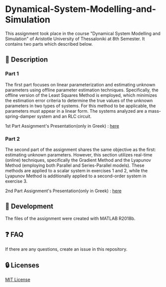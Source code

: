 # Dynamical-System-Modelling-and-Simulation
This assignment took place in the course "Dynamical System Modelling and Simulation" of Aristotle University of Thessaloniki at 8th Semester. It contains two parts which described below.

## :ledger: Description 
### Part 1
The first part focuses on linear parameterization and estimating unknown parameters using offline parameter estimation techniques. Specifically, the offline version of the Least Squares Method is employed, which minimizes the estimation error criteria to determine the true values of the unknown parameters in two types of systems. For this method to be applicable, the parameters must appear in a linear form. The systems analyzed are a mass-spring-damper system and an RLC circuit.

1st Part Assignment's Presentation(only in Greek) : [here](Part%201/1%20η%20εργασία%20Προσομοίωση%20και%20Μοντελοποίηση%20Δυναμικών%20Συστυμάτων%202022.pdf)

### Part 2
The second part of the assignment shares the same objective as the first: estimating unknown parameters. However, this section utilizes real-time (online) techniques, specifically the Gradient Method and the Lyapunov Method (employing both Parallel and Series-Parallel models). These methods are applied to a scalar system in exercises 1 and 2, while the Lyapunov Method is additionally applied to a second-order system in exercise 3.

2nd Part Assignment's Presentation(only in Greek) : [here](Part%202/2%20η%20εργασία%20Προσομοίωση%20και%20Μοντελοποίηση%20Δυναμικών%20Συστυμάτων%202022.pdf)

##  :wrench: Development
The files of the assignment were created with MATLAB R2018b.

## :question: FAQ
If there are any questions, create an issue in this repository.

##  :lock: Licenses
[MIT License](LICENSE)
